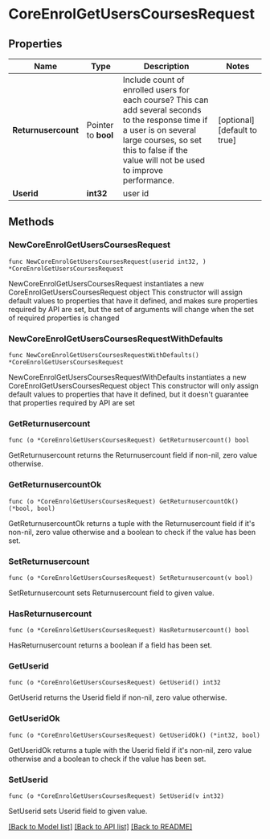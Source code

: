 # CoreEnrolGetUsersCoursesRequest

## Properties

Name | Type | Description | Notes
------------ | ------------- | ------------- | -------------
**Returnusercount** | Pointer to **bool** | Include count of enrolled users for each course? This can add several seconds to the response time if a user is on several large courses, so set this to false if the value will not be used to improve performance. | [optional] [default to true]
**Userid** | **int32** | user id | 

## Methods

### NewCoreEnrolGetUsersCoursesRequest

`func NewCoreEnrolGetUsersCoursesRequest(userid int32, ) *CoreEnrolGetUsersCoursesRequest`

NewCoreEnrolGetUsersCoursesRequest instantiates a new CoreEnrolGetUsersCoursesRequest object
This constructor will assign default values to properties that have it defined,
and makes sure properties required by API are set, but the set of arguments
will change when the set of required properties is changed

### NewCoreEnrolGetUsersCoursesRequestWithDefaults

`func NewCoreEnrolGetUsersCoursesRequestWithDefaults() *CoreEnrolGetUsersCoursesRequest`

NewCoreEnrolGetUsersCoursesRequestWithDefaults instantiates a new CoreEnrolGetUsersCoursesRequest object
This constructor will only assign default values to properties that have it defined,
but it doesn't guarantee that properties required by API are set

### GetReturnusercount

`func (o *CoreEnrolGetUsersCoursesRequest) GetReturnusercount() bool`

GetReturnusercount returns the Returnusercount field if non-nil, zero value otherwise.

### GetReturnusercountOk

`func (o *CoreEnrolGetUsersCoursesRequest) GetReturnusercountOk() (*bool, bool)`

GetReturnusercountOk returns a tuple with the Returnusercount field if it's non-nil, zero value otherwise
and a boolean to check if the value has been set.

### SetReturnusercount

`func (o *CoreEnrolGetUsersCoursesRequest) SetReturnusercount(v bool)`

SetReturnusercount sets Returnusercount field to given value.

### HasReturnusercount

`func (o *CoreEnrolGetUsersCoursesRequest) HasReturnusercount() bool`

HasReturnusercount returns a boolean if a field has been set.

### GetUserid

`func (o *CoreEnrolGetUsersCoursesRequest) GetUserid() int32`

GetUserid returns the Userid field if non-nil, zero value otherwise.

### GetUseridOk

`func (o *CoreEnrolGetUsersCoursesRequest) GetUseridOk() (*int32, bool)`

GetUseridOk returns a tuple with the Userid field if it's non-nil, zero value otherwise
and a boolean to check if the value has been set.

### SetUserid

`func (o *CoreEnrolGetUsersCoursesRequest) SetUserid(v int32)`

SetUserid sets Userid field to given value.



[[Back to Model list]](../README.md#documentation-for-models) [[Back to API list]](../README.md#documentation-for-api-endpoints) [[Back to README]](../README.md)


